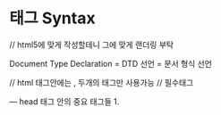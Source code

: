 # 태그 Syntax

<!DOCTYPE html> // html5에 맞게 작성할테니 그에 맞게 랜더링 부탁

Document Type Declaration
= DTD 선언
= 문서 형식 선언

<html> // html 태그안에는 <head>, <body> 두개의 태그만 사용가능
	<head>
		<title>html파일의 대제목</title> // 필수태그
	</head>
	<body></body>
</html>

— head 태그 안의 중요 태그들
	1.	<title> 검색 최적화
	2.	<link> css 파일 첨부 (font도 해당)
	3.	<style> css 직접 조작
	4.	<script> js 파일 첨부 // html body 태그의 마지막에 넣는게 좋다.
	5.	<meta name=“메타데이터의 종류” content=“메타데이터 값”> // name과 content 필수
 	5-1. <meta name=“viewport” content=“width=device-width, initial-scale=1.0”> // 반응형 웹을 위	한 화면사이즈
	5-2. <meta name=“author” content=“최유영”>
	5-3. <meta name=“keywords” content=“최유영 공부”>
	5-4. <meta name=“description” content=“최유영 공부”>


[제목과 문단]
<h1></h1>
<p></p>

[강조]
<strong></strong> // 굵어진다.
<em></em> // 기울어진다.

[링크]
<a></a> // anchor

[리스트]
ul이나 ol의 직접자식은 li만 올 수 있다.

[정의]
// {key : value} 형식으로 데이터를 표현하고 싶을 때
// description list
<dl>
	<dt>최유영</dt> // description term
// 정확한 정의를 나타낼때는 <dt> 안에 <dtn>을 써준다.
	<dd>프런트엔드 개발자</dd> // description data
</dl>

[인용 Quotations]
<blockquote cite=“인용사이트주소”> // 전체인용
	<q>문장 내 간단 인용</q>
	<cite>인용자</cite>
</blockquote>

[form]
<form action=“API주소” method=“GET”>
	<input> // type을 꼭 써줘야한다.
<label for=“input 태그의 id 값”> // 필수는 아님
	<input type=“text” placeholder=“이름을 입력하세요” minlenght=“5” maxlength=“13” required/disabled value=“최유영”/>
<input type=“number” min=“12” max=“80”/>
<input type=“file” accept=“.png, .jpg”/>

// radio type 쓸때는 동일한 name 으로 묶어줘야한다.
<input type=“radio” name=“subscription”  value=“1” id=“subscribed” />
<label for=“subscribed”>구독중</label>
<input type=“radio” name=“subscription” value=“0” id=“unsubscribed” />
<label for=“subscribed”>미구독</label> // submit할때 value값이 넘어가기 때문에 꼭 써줘야한다. 안써주면 그냥 name값=on 으로 넘어가서 뭐가 선택되었는지 알 수 없다.

// 체크박스 다중선택
<input type=“checkbox” name=“skills” value=“html” id=“html”/>
<label for=“html”>html</label>
<input type=“checkbox” name=“skills” value=“css” id=“css”/>
<label for=“css”>css</label>
<input type=“checkbox” name=“skills” value=“js” id=“js”/>
<label for=“js”>js</label>
// 다 선택하면 ?skills=html&skills=css&skills=js 으로 보내진다.

<label for=“skills”>스킬</label>
<select (multiple) name=“skills” id=“skills”>
	<option value=“html”>html</option>
	<option value=“css”>css</option>
	<option value=“js”>js</option>
</select>

<label for=“field”>자기소개:</label>
<textarea id=“field” rows=“” cols=“”> //  여러줄의 텍스트를 받을 수 있다.
</textarea>

// button 태그는 type을 꼭 써줘야한다. (button, submit, reset)
<button type=“submit”>제출하기</button>

</form>

[테이블1]
<table>
	<thead>
		<tr>
			<th>ID</th>
			<th>이름</th>
			<th>직업</th>
			<th>기타</th>
		</tr>
	</thead>
	<tbody>
		<tr>
			<td>001</td>
			<td>최유영</td>
			<td>개발자</td>
			<td></td>
		</tr>
		<tr>
			<td>001</td>
			<td>이지아</td>
			<td>개발자</td>
			<td>경력직</td>
		</tr>
	</tbody>
	<tfoot>
	</tfoot>
</table>

[테이블2]
<table>
	<thead>
		<tr>
			<th></th>
			<th scope=“col”>월</th> // 브라우저에게 th의 성격을 알려준다. table head에만 쓸 수 있는 속성이다.
			<th scope=“col”>화</th>
			<th scope=“col”>수</th>
			<th scope=“col”>목</th>
			<th scope=“col”>금</th>
		</tr>
	</thead>
	<tbody>
		<tr>
			<th scope=“row”>1교시</th> // 세로 th
			<td rowspan=“2”>국어</td>
			<td>영어</td>
			<td>수학</td>
			<td>국어</td>
			<td>영어</td>
		</tr>
		<tr>
			<th scope=“row”>2교시</th>
			// <td></td>
			<td>영어</td>
			<td>수학</td>
			<td>국어</td>
			<td>영어</td>
		</tr>
		<tr>
			<th scope=“row”>3교시</th>
			<td>국어</td>
			<td>영어</td>
			<td>수학</td>
			<td>국어</td>
			<td>영어</td>
		</tr>
		<tr>
			<th  scope=“row” colspan=“6”>점심시간</th>
		</tr>
	</tbody>
	<tfoot>
	</tfoot>
</table>


[미디어 파일]
<audio src=“./audio/music/cyy.mp3” controls></audio> // 재생버튼이나 음향을 조절하고 싶다면 control 속성 써준다.
// control 보여주고 싶지는 않지만 리로드될때 재생시키고 싶다면 autoplay 또는 loop autoplay

<video src=“”></video>

<iframe width=“” height=“” src=“”></iframe> // html안의 html

[기타]

<abbr title=“Attention Deficit Hyperactivity Disorder”>ADHD</abbr> //abbreviation 약자
// abbr 태그는 title에 약자의 풀네임을 꼭 적어주어야한다.

<address>
	<h1>최유영</h1>
	<a href=“http://youtube.com/c/kimbug”>http://youtube.com/c/kimbug</a>
</address>

<details>
    <summary>오늘의 환율</summary>
    <ul>
        <li>달러($) : 1,135.90</li>
        <li>유로(€) : 1,284.08</li>
        <li>엔(￥) : 1,014.88</li>
    </ul>
</details>
// 사용자가 직접 조작하여 보거나 숨길 수 있는 부가적인 세부사항(additional details)을 명시할 때 사용

<pre></pre> // 포맷전
// reformatted text

<code></code> //code


올바른 Sectioning Elements 사용법

<section>, <nav> 안에는 꼭 <heading> 사용

